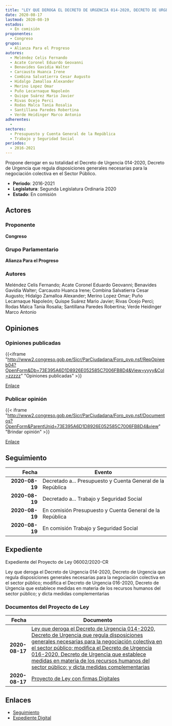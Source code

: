 ```yaml
---
title: "LEY QUE DEROGA EL DECRETO DE URGENCIA 014-2020, DECRETO DE URGENCIA QUE REGULA DISPOSICIONES GENERALES NECESARIAS PARA LA NEGOCIACIÓN COLECTIVA EN EL SECTOR PÚBLICO, MODIFICA EL DECRETO DE URGENCIA 016-2020, DECRETO DE URGENCIA QUE ESTABLECE MEDIDAS EN MATERIA DE LOS RECURSOS HUMANAOS DEL SECTOR PÚBLICO Y DICTA MEDIDAS COMPLEMENETARIAS"
date: 2020-08-17
lastmod: 2020-08-19
estados: 
  - En comisión
proponentes: 
  - Congreso
grupos: 
  - Alianza Para el Progreso
autores: 
  - Meléndez Celis Fernando
  - Acate Coronel Eduardo Geovanni
  - Benavides Gavidia Walter
  - Carcausto Huanca Irene
  - Combina Salvatierra Cesar Augusto
  - Hidalgo Zamalloa Alexander
  - Merino Lopez Omar
  - Puño Lecarnaque Napoleón
  - Quispe Suárez Mario Javier
  - Rivas Ocejo Perci
  - Rodas Malca Tania Rosalia
  - Santillana Paredes Robertina
  - Verde Heidinger Marco Antonio
adherentes: 
  - 
sectores: 
  - Presupuesto y Cuenta General de la República
  - Trabajo y Seguridad Social
periodos: 
  - 2016-2021
---
```


Propone derogar en su totalidad el Decreto de Urgencia 014-2020, Decreto de Urgencia que regula disposiciones generales necesarias para la negociación colectiva en el Sector Público.

- **Periodo**: 2016-2021
- **Legislatura**: Segunda Legislatura Ordinaria 2020
- **Estado**: En comisión

## Actores

### Proponente

**Congreso**

### Grupo Parlamentario

**Alianza Para el Progreso**

### Autores

Meléndez Celis Fernando; Acate Coronel Eduardo Geovanni; Benavides Gavidia Walter; Carcausto Huanca Irene; Combina Salvatierra Cesar Augusto; Hidalgo Zamalloa Alexander; Merino Lopez Omar; Puño Lecarnaque Napoleón; Quispe Suárez Mario Javier; Rivas Ocejo Perci; Rodas Malca Tania Rosalia; Santillana Paredes Robertina; Verde Heidinger Marco Antonio


## Opiniones

### Opiniones publicadas

{{<iframe "http://www2.congreso.gob.pe/Sicr/ParCiudadana/Foro_pvp.nsf/RepOpiweb04?OpenForm&Db=73E395A6D1D8926E052585C7006FB8D4&View=yyyy&Col=zzzzz" "Opiniones publicadas" >}}

[Enlace](http://www2.congreso.gob.pe/Sicr/ParCiudadana/Foro_pvp.nsf/RepOpiweb04?OpenForm&Db=73E395A6D1D8926E052585C7006FB8D4&View=yyyy&Col=zzzzz)
### Publicar opinión

{{< iframe "http://www2.congreso.gob.pe/Sicr/ParCiudadana/Foro_pvp.nsf/Documentos?OpenForm&ParentUnid=73E395A6D1D8926E052585C7006FB8D4&view" "Brindar opinión" >}}

[Enlace](http://www2.congreso.gob.pe/Sicr/ParCiudadana/Foro_pvp.nsf/Documentos?OpenForm&ParentUnid=73E395A6D1D8926E052585C7006FB8D4&view)

## Seguimiento

| Fecha | Evento |
|------:|--------|
| **2020-08-19** | Decretado a... Presupuesto y Cuenta General de la República|
| **2020-08-19** | Decretado a... Trabajo y Seguridad Social|
| **2020-08-19** | En comisión Presupuesto y Cuenta General de la República|
| **2020-08-19** | En comisión Trabajo y Seguridad Social|


## Expediente

Expediente del Proyecto de Ley 06002/2020-CR

Ley que deroga el Decreto de Urgencia 014-2020, Decreto de Urgencia que regula disposiciones generales necesarias para la negociación colectiva en el sector público; modifica el Decreto de Urgencia 016-2020, Decreto de Urgencia que establece medidas en materia de los recursos humanos del sector público; y dicta medidas complementarias


### Documentos del Proyecto de Ley

| Fecha | Documento |
|------:|--------|
| **2020-08-17** | [Ley que deroga el Decreto de Urgencia 014-2020, Decreto de Urgencia que regula disposiciones generales necesarias para la negociación colectiva en el sector público; modifica el Decreto de Urgencia 016-2020, Decreto de Urgencia que establece medidas en materia de los recursos humanos del sector público; y dicta medidas complementarias](http://www.leyes.congreso.gob.pe/Documentos/2016_2021/Proyectos_de_Ley_y_de_Resoluciones_Legislativas/PL06002-20200817.pdf) |
| **2020-08-17** | [Proyecto de Ley con firmas Digitales](http://www.leyes.congreso.gob.pe/Documentos/2016_2021/Proyectos_de_Ley_y_de_Resoluciones_Legislativas/Proyectos_Firmas_digitales/PL06002.pdf) |

## Enlaces 

- [Seguimiento](http://www2.congreso.gob.pe/Sicr/TraDocEstProc/CLProLey2016.nsf/f7fff46988ca05b1052578e100829cc7/9fd89ae386fc7554052585c800118cb8?OpenDocument)
- [Expediente Digital](http://www2.congreso.gob.pe/Sicr/TraDocEstProc/CLProLey2016.nsf/f7fff46988ca05b1052578e100829cc7/9fd89ae386fc7554052585c800118cb8?OpenDocument&Click=05257FB7005EB655.eb71d0cf91d8294e05256cdf006b5706/$Body/0.1C6C)
